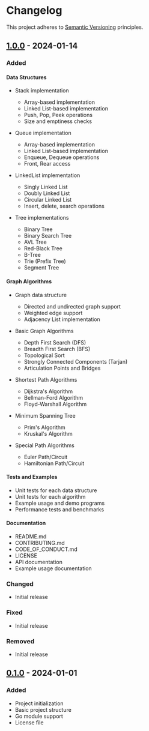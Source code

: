 # Changelog

This project adheres to [Semantic Versioning](https://semver.org/) principles.

## [1.0.0] - 2024-01-14

### Added

#### Data Structures
- Stack implementation
  - Array-based implementation
  - Linked List-based implementation
  - Push, Pop, Peek operations
  - Size and emptiness checks

- Queue implementation
  - Array-based implementation
  - Linked List-based implementation
  - Enqueue, Dequeue operations
  - Front, Rear access

- LinkedList implementation
  - Singly Linked List
  - Doubly Linked List
  - Circular Linked List
  - Insert, delete, search operations

- Tree implementations
  - Binary Tree
  - Binary Search Tree
  - AVL Tree
  - Red-Black Tree
  - B-Tree
  - Trie (Prefix Tree)
  - Segment Tree

#### Graph Algorithms
- Graph data structure
  - Directed and undirected graph support
  - Weighted edge support
  - Adjacency List implementation

- Basic Graph Algorithms
  - Depth First Search (DFS)
  - Breadth First Search (BFS)
  - Topological Sort
  - Strongly Connected Components (Tarjan)
  - Articulation Points and Bridges

- Shortest Path Algorithms
  - Dijkstra's Algorithm
  - Bellman-Ford Algorithm
  - Floyd-Warshall Algorithm

- Minimum Spanning Tree
  - Prim's Algorithm
  - Kruskal's Algorithm

- Special Path Algorithms
  - Euler Path/Circuit
  - Hamiltonian Path/Circuit

#### Tests and Examples
- Unit tests for each data structure
- Unit tests for each algorithm
- Example usage and demo programs
- Performance tests and benchmarks

#### Documentation
- README.md
- CONTRIBUTING.md
- CODE_OF_CONDUCT.md
- LICENSE
- API documentation
- Example usage documentation

### Changed
- Initial release

### Fixed
- Initial release

### Removed
- Initial release

## [0.1.0] - 2024-01-01

### Added
- Project initialization
- Basic project structure
- Go module support
- License file

[1.0.0]: https://github.com/mstgnz/data-structures/releases/tag/v1.0.0
[0.1.0]: https://github.com/mstgnz/data-structures/releases/tag/v0.1.0 